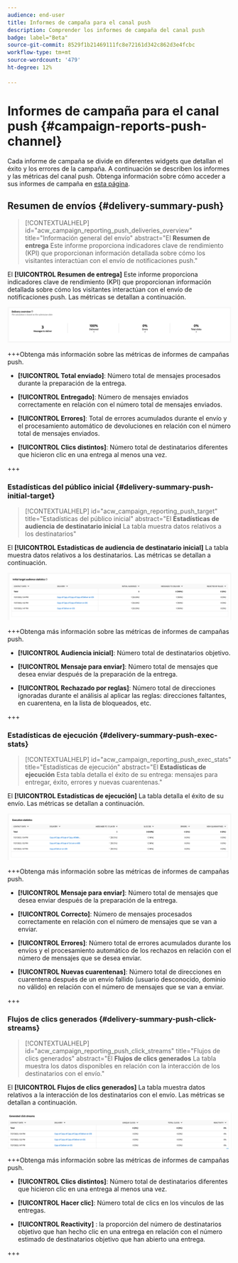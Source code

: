 ```yaml
---
audience: end-user
title: Informes de campaña para el canal push
description: Comprender los informes de campaña del canal push
badge: label="Beta"
source-git-commit: 8529f1b21469111fc8e72161d342c862d3e4fcbc
workflow-type: tm+mt
source-wordcount: '479'
ht-degree: 12%

---
```



# Informes de campaña para el canal push {#campaign-reports-push-channel}

Cada informe de campaña se divide en diferentes widgets que detallan el éxito y los errores de la campaña. A continuación se describen los informes y las métricas del canal push. Obtenga información sobre cómo acceder a sus informes de campaña en [esta página](campaign-reports.md).

## Resumen de envíos {#delivery-summary-push}

>[!CONTEXTUALHELP]
>id="acw_campaign_reporting_push_deliveries_overview"
>title="Información general del envío"
>abstract="El **Resumen de entrega** Este informe proporciona indicadores clave de rendimiento (KPI) que proporcionan información detallada sobre cómo los visitantes interactúan con el envío de notificaciones push."

El **[!UICONTROL Resumen de entrega]** Este informe proporciona indicadores clave de rendimiento (KPI) que proporcionan información detallada sobre cómo los visitantes interactúan con el envío de notificaciones push. Las métricas se detallan a continuación.

![](assets/campaign-reporting-push-summary.png)


+++Obtenga más información sobre las métricas de informes de campañas push.

* **[!UICONTROL Total enviado]**: Número total de mensajes procesados durante la preparación de la entrega.

* **[!UICONTROL Entregado]**: Número de mensajes enviados correctamente en relación con el número total de mensajes enviados.

* **[!UICONTROL Errores]**: Total de errores acumulados durante el envío y el procesamiento automático de devoluciones en relación con el número total de mensajes enviados.

* **[!UICONTROL Clics distintos]**: Número total de destinatarios diferentes que hicieron clic en una entrega al menos una vez.

+++

### Estadísticas del público inicial {#delivery-summary-push-initial-target}


>[!CONTEXTUALHELP]
>id="acw_campaign_reporting_push_target"
>title="Estadísticas del público inicial"
>abstract="El **Estadísticas de audiencia de destinatario inicial** La tabla muestra datos relativos a los destinatarios"

El **[!UICONTROL Estadísticas de audiencia de destinatario inicial]** La tabla muestra datos relativos a los destinatarios. Las métricas se detallan a continuación.

![](assets/campaign-reporting-push-target.png)


+++Obtenga más información sobre las métricas de informes de campañas push.

* **[!UICONTROL Audiencia inicial]**: Número total de destinatarios objetivo.

* **[!UICONTROL Mensaje para enviar]**: Número total de mensajes que desea enviar después de la preparación de la entrega.

* **[!UICONTROL Rechazado por reglas]**: Número total de direcciones ignoradas durante el análisis al aplicar las reglas: direcciones faltantes, en cuarentena, en la lista de bloqueados, etc.

+++

### Estadísticas de ejecución {#delivery-summary-push-exec-stats}

>[!CONTEXTUALHELP]
>id="acw_campaign_reporting_push_exec_stats"
>title="Estadísticas de ejecución"
>abstract="El **Estadísticas de ejecución** Esta tabla detalla el éxito de su entrega: mensajes para entregar, éxito, errores y nuevas cuarentenas."

El **[!UICONTROL Estadísticas de ejecución]** La tabla detalla el éxito de su envío. Las métricas se detallan a continuación.

![](assets/campaign-reporting-push-exec.png)


+++Obtenga más información sobre las métricas de informes de campañas push.

* **[!UICONTROL Mensaje para enviar]**: Número total de mensajes que desea enviar después de la preparación de la entrega.

* **[!UICONTROL Correcto]**: Número de mensajes procesados correctamente en relación con el número de mensajes que se van a enviar.

* **[!UICONTROL Errores]**: Número total de errores acumulados durante los envíos y el procesamiento automático de los rechazos en relación con el número de mensajes que se desea enviar.

* **[!UICONTROL Nuevas cuarentenas]**: Número total de direcciones en cuarentena después de un envío fallido (usuario desconocido, dominio no válido) en relación con el número de mensajes que se van a enviar.

+++

### Flujos de clics generados {#delivery-summary-push-click-streams}

>[!CONTEXTUALHELP]
>id="acw_campaign_reporting_push_click_streams"
>title="Flujos de clics generados"
>abstract="El **Flujos de clics generados** La tabla muestra los datos disponibles en relación con la interacción de los destinatarios con el envío."

El **[!UICONTROL Flujos de clics generados]** La tabla muestra datos relativos a la interacción de los destinatarios con el envío. Las métricas se detallan a continuación.

![](assets/campaign-reporting-push-clicks.png)

+++Obtenga más información sobre las métricas de informes de campañas push.

* **[!UICONTROL Clics distintos]**: Número total de destinatarios diferentes que hicieron clic en una entrega al menos una vez.

* **[!UICONTROL Hacer clic]**: Número total de clics en los vínculos de las entregas.

* **[!UICONTROL Reactivity]** : la proporción del número de destinatarios objetivo que han hecho clic en una entrega en relación con el número estimado de destinatarios objetivo que han abierto una entrega.

+++
